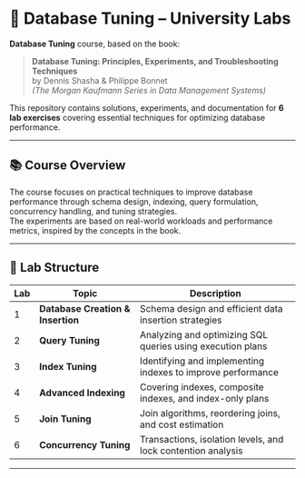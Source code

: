 # 📘 Database Tuning – University Labs

**Database Tuning** course, based on the book:

> **Database Tuning: Principles, Experiments, and Troubleshooting Techniques**  
> by Dennis Shasha & Philippe Bonnet  
> *(The Morgan Kaufmann Series in Data Management Systems)*

This repository contains solutions, experiments, and documentation for **6 lab exercises** covering essential techniques for optimizing database performance.

---

## 📚 Course Overview

The course focuses on practical techniques to improve database performance through schema design, indexing, query formulation, concurrency handling, and tuning strategies.  
The experiments are based on real-world workloads and performance metrics, inspired by the concepts in the book.

---

## 🧪 Lab Structure

| Lab | Topic                            | Description |
|-----|----------------------------------|-------------|
| 1   | **Database Creation & Insertion** | Schema design and efficient data insertion strategies |
| 2   | **Query Tuning**                  | Analyzing and optimizing SQL queries using execution plans |
| 3   | **Index Tuning**                  | Identifying and implementing indexes to improve performance |
| 4   | **Advanced Indexing**             | Covering indexes, composite indexes, and index-only plans |
| 5   | **Join Tuning**                   | Join algorithms, reordering joins, and cost estimation |
| 6   | **Concurrency Tuning**            | Transactions, isolation levels, and lock contention analysis |

---
